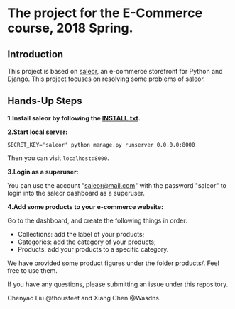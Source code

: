 # The project for the E-Commerce course, 2018 Spring.

## Introduction

This project is based on [saleor](https://github.com/mirumee/saleor), an e-commerce storefront for Python and Django. This project focuses on resolving some problems of saleor. 

## Hands-Up Steps

**1.Install saleor by following the [INSTALL.txt](./INSTALL.txt).**

**2.Start local server:**

```
SECRET_KEY='saleor' python manage.py runserver 0.0.0.0:8000
```

Then you can visit `localhost:8000`.

**3.Login as a superuser:**

You can use the account "saleor@mail.com" with the password "saleor" to login into the saleor dashboard as a superuser.

**4.Add some products to your e-commerce website:**

Go to the dashboard, and create the following things in order:
- Collections: add the label of your products;
- Categories: add the category of your products;
- Products: add your products to a specific category.

We have provided some product figures under the folder [products/](products/). Feel free to use them.

If you have any questions, please submitting an issue under this repository. 

Chenyao Liu @thousfeet and Xiang Chen @Wasdns.
